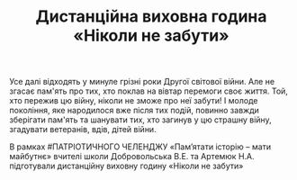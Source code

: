 ﻿---
title: Дистанційна виховна година «Ніколи не забути»
---

Усе далі відходять у минуле грізні роки Другої світової війни. Але не згасає пам'ять про тих, хто поклав на вівтар перемоги своє життя. Той, хто пережив цю війну, ніколи не зможе про неї забути! І молоде покоління, яке народилося вже після тих подій, повинно завжди зберігати пам'ять та шанувати тих, хто загинув у цю страшну війну, згадувати ветеранів, вдів, дітей війни.

В рамках #ПАТРІОТИЧНОГО ЧЕЛЕНДЖУ «Пам’ятати історію – мати майбутнє» вчителі школи Добровольська В.Е. та Артемюк Н.А. підготували дистанційну виховну годину «Ніколи не забути»

<youtube id="EOXcgSz48DU" />
